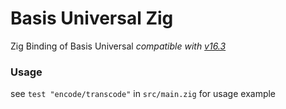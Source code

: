# Basis Universal Zig

Zig Binding of Basis Universal
_compatible with [v16.3](https://github.com/BinomialLLC/basis_universal/tree/1.16.3)_

### Usage

see `test "encode/transcode"` in `src/main.zig` for usage example
